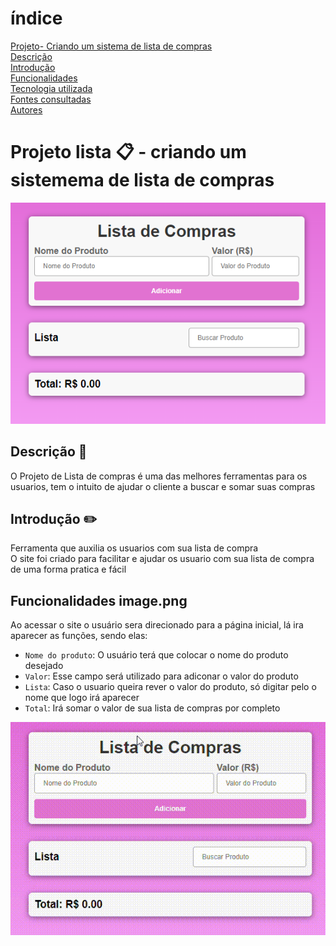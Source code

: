# índice

[Projeto- Criando um sistema de lista de compras](#projeto---criando-lista-de-compra)  
[Descrição](#descri%C3%A7%C3%A3o)  
[Introdução](#introdu%C3%A7%C3%A3o)  
[Funcionalidades](#funcionalidades)  
[Tecnologia utilizada](#tecnologia-utilizadas)  
[Fontes consultadas](#fontes-consultadas)  
[Autores](#autores)  
# Projeto lista 📋 - criando um sistemema de lista de compras
![image info](img/tela.png) 
## Descrição 📄
O Projeto de Lista de compras é uma das melhores ferramentas para os usuarios, tem o intuito de ajudar o cliente a buscar e somar suas compras 
## Introdução ✏️
Ferramenta que auxilia os usuarios com sua lista de compra  
O site foi criado para facilitar e ajudar os usuario com sua lista de compra de uma forma pratica e fácil 
## Funcionalidades image.png
Ao acessar o site o usuário sera direcionado para a página inicial, lá ira aparecer as funções, sendo elas: 
  - `Nome do produto`: O usuário terá que colocar o nome do produto desejado  
 -  `Valor`: Esse campo será utilizado para adiconar o valor do produto  
  - `Lista`: Caso o usuario queira rever o valor do produto, só digitar pelo o nome que logo irá aparecer 
  - `Total`: Irá somar o valor de sua lista de compras por completo

 ![image info](video/gif.gif) 